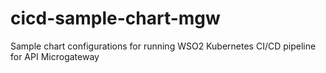 # cicd-sample-chart-mgw
Sample chart configurations for running WSO2 Kubernetes CI/CD pipeline for API Microgateway
